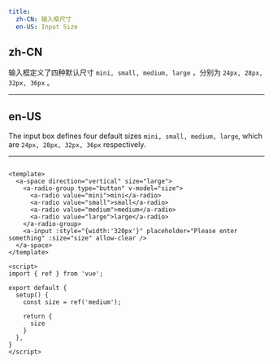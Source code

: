 ```yaml
title:
  zh-CN: 输入框尺寸
  en-US: Input Size
```


## zh-CN

输入框定义了四种默认尺寸 `mini, small, medium, large` ，分别为 `24px, 28px, 32px, 36px` 。

---

## en-US

The input box defines four default sizes `mini, small, medium, large`, which are `24px, 28px, 32px, 36px` respectively.

---

```vue

<template>
  <a-space direction="vertical" size="large">
    <a-radio-group type="button" v-model="size">
      <a-radio value="mini">mini</a-radio>
      <a-radio value="small">small</a-radio>
      <a-radio value="medium">medium</a-radio>
      <a-radio value="large">large</a-radio>
    </a-radio-group>
    <a-input :style="{width:'320px'}" placeholder="Please enter something" :size="size" allow-clear />
  </a-space>
</template>

<script>
import { ref } from 'vue';

export default {
  setup() {
    const size = ref('medium');

    return {
      size
    }
  },
}
</script>
```
